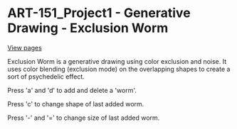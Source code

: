 # ART-151_Project1 - Generative Drawing - Exclusion Worm

[View pages](https://ryanthommes.github.io/ART-151_Project1/)

Exclusion Worm is a generative drawing using color exclusion and noise. It uses color blending (exclusion mode) on the overlapping shapes to create a sort of psychedelic effect. 

Press 'a' and 'd' to add and delete a 'worm'. 

Press 'c' to change shape of last added worm. 

Press '-' and '=' to change size of last added worm.
